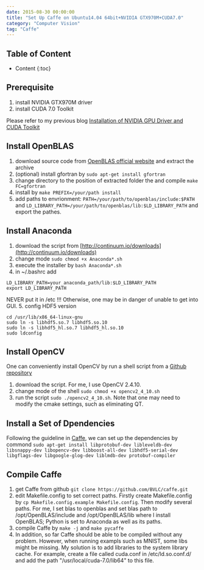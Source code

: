 ```yaml
---
date: 2015-08-30 00:00:00
title: "Set Up Caffe on Ubuntu14.04 64bit+NVIDIA GTX970M+CUDA7.0"
category: "Computer Vision"
tag: "Caffe"
---
```


## Table of Content ##

* Content
{:toc}

## Prerequisite ##

1. install NVIDIA GTX970M driver
2. install CUDA 7.0 Toolkit

Please refer to my previous blog [Installation of NVIDIA GPU Driver and CUDA Toolkit](https://joshua19881228.github.io/2015-08-29-Ndriver-Cuda/)

## Install OpenBLAS ##

1. download source code from [OpenBLAS official website](http://www.openblas.net/) and extract the archive
2. (optional) install gfortran by `sudo apt-get install gfortran`
3. change directory to the position of extracted folder the and compile `make FC=gfortran`
4. install by `make PREFIX=/your/path install`
5. add paths to envrionment: `PATH=/your/path/to/openblas/include:$PATH` and `LD_LIBRARY_PATH=/your/path/to/openblas/lib:$LD_LIBRARY_PATH` and export the pathes.

## Install Anaconda ##

1. download the script from [http://continuum.io/downloads](http://continuum.io/downloads)
2. change mode `sudo chmod +x Anaconda*.sh`
3. execute the installer by `bash Anaconda*.sh`
4. in ~/.bashrc add

```shell
LD_LIBRARY_PATH=your_anaconda_path/lib:$LD_LIBRARY_PATH
export LD_LIBRARY_PATH
```
NEVER put it in /etc !!! Otherwise, one may be in danger of unable to get into GUI.
5. config HDF5 version

```shell
cd /usr/lib/x86_64-linux-gnu
sudo ln -s libhdf5.so.7 libhdf5.so.10
sudo ln -s libhdf5_hl.so.7 libhdf5_hl.so.10
sudo ldconfig
```

## Install OpenCV ##
One can conveniently install OpenCV by run a shell script from a [Github repository](https://github.com/jayrambhia/Install-OpenCV)

1. download the script. For me, I use OpenCV 2.4.10.
2. change mode of the shell `sudo chmod +x opencv2_4_10.sh`
3. run the script `sudo ./opencv2_4_10.sh`. Note that one may need to modify the cmake settings, such as eliminating QT.

## Install a Set of Dpendencies ##
Following the guideline in [Caffe](http://caffe.berkeleyvision.org/installation.html), we can set up the dependencies by commond `sudo apt-get install libprotobuf-dev libleveldb-dev libsnappy-dev libopencv-dev libboost-all-dev libhdf5-serial-dev libgflags-dev libgoogle-glog-dev liblmdb-dev protobuf-compiler`

## Compile Caffe ##

1. get Caffe from github `git clone https://github.com/BVLC/caffe.git`
2. edit Makefile.config to set correct paths. Firstly create Makefile.config by `cp Makefile.config.example Makefile.config`. Then modify several paths. For me, I set blas to openblas and set blas path to /opt/OpenBLAS/include and /opt/OpenBLAS/lib where I install OpenBLAS; Python is set to Anaconda as well as its paths.
3. compile Caffe by `make -j` and `make pycaffe`
4. In addition, so far Caffe should be able to be compiled without any problem. However, when running exampls such as MNIST, some libs might be missing. My solution is to  add libraries to the system library cache. For example, create a file called cuda.conf in /etc/ld.so.conf.d/ and add the path  "/usr/local/cuda-7.0/lib64" to this file.